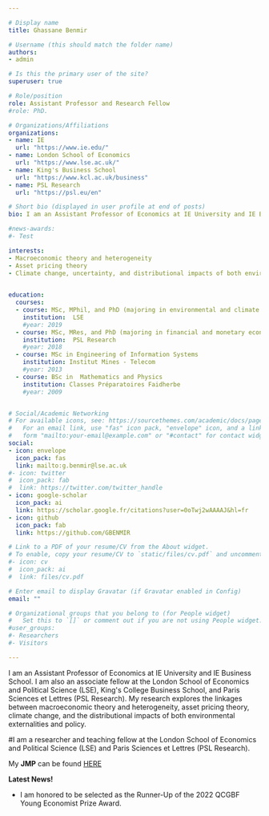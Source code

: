 ```yaml
---

# Display name
title: Ghassane Benmir

# Username (this should match the folder name)
authors:
- admin

# Is this the primary user of the site?
superuser: true

# Role/position
role: Assistant Professor and Research Fellow
#role: PhD.

# Organizations/Affiliations
organizations:
- name: IE
  url: "https://www.ie.edu/"
- name: London School of Economics
  url: "https://www.lse.ac.uk/"
- name: King's Business School
  url: "https://www.kcl.ac.uk/business"
- name: PSL Research
  url: "https://psl.eu/en"

# Short bio (displayed in user profile at end of posts)
bio: I am an Assistant Professor of Economics at IE University and IE Business School. I am also an associate fellow at the London School of Economics and Political Science (LSE), King's College Business School, and Paris Sciences et Lettres (PSL Research). My research explores the linkages between macroeconomic theory and heterogeneity, asset pricing theory, climate change, and the distributional impacts of both environmental externalities and policy.

#news-awards: 
#- Test

interests:
- Macroeconomic theory and heterogeneity
- Asset pricing theory
- Climate change, uncertainty, and distributional impacts of both environmental externalities and policy.
 

education:
  courses:
  - course: MSc, MPhil, and PhD (majoring in environmental and climate change economics)
    institution:  LSE 
    #year: 2019  
  - course: MSc, MRes, and PhD (majoring in financial and monetary economics)
    institution:  PSL Research 
    #year: 2018  
  - course: MSc in Engineering of Information Systems
    institution: Institut Mines - Telecom
    #year: 2013
  - course: BSc in  Mathematics and Physics
    institution: Classes Préparatoires Faidherbe
    #year: 2009


# Social/Academic Networking
# For available icons, see: https://sourcethemes.com/academic/docs/page-builder/#icons
#   For an email link, use "fas" icon pack, "envelope" icon, and a link in the
#   form "mailto:your-email@example.com" or "#contact" for contact widget.
social:
- icon: envelope
  icon_pack: fas
  link: mailto:g.benmir@lse.ac.uk
#- icon: twitter
#  icon_pack: fab
#  link: https://twitter.com/twitter_handle
- icon: google-scholar
  icon_pack: ai
  link: https://scholar.google.fr/citations?user=0oTwj2wAAAAJ&hl=fr
- icon: github
  icon_pack: fab
  link: https://github.com/GBENMIR

# Link to a PDF of your resume/CV from the About widget.
# To enable, copy your resume/CV to `static/files/cv.pdf` and uncomment the lines below.
#- icon: cv
#  icon_pack: ai
#  link: files/cv.pdf

# Enter email to display Gravatar (if Gravatar enabled in Config)
email: ""

# Organizational groups that you belong to (for People widget)
#   Set this to `[]` or comment out if you are not using People widget.
#user_groups:
#- Researchers
#- Visitors

---
```

I am an Assistant Professor of Economics at IE University and IE Business School. I am also an associate fellow at the London School of Economics and Political Science (LSE), King's College Business School, and Paris Sciences et Lettres (PSL Research). My research explores the linkages between macroeconomic theory and heterogeneity, asset pricing theory, climate change, and the distributional impacts of both environmental externalities and policy.

#I am a researcher and teaching fellow at the London School of Economics and Political Science (LSE) and Paris Sciences et Lettres (PSL Research). 

My **JMP** can be found [HERE](files/job-market-paper.pdf)

**Latest News!**
- I am honored to be selected as the Runner-Up of the 2022 QCGBF Young Economist Prize Award.